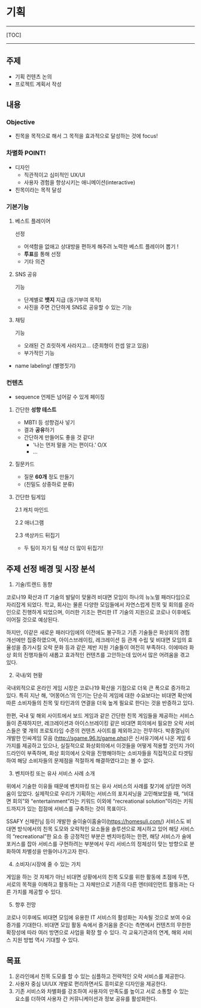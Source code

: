 

# 기획

---

[TOC]

---

## 주제

- 기획 컨텐츠 논의
- 프로젝트 계획서 작성

## 내용

### Objective

- 친목을 목적으로 해서 그 목적을 효과적으로 달성하는 것에 focus!

### 차별화 POINT!

- 디자인
  - 직관적이고 심미적인 UX/UI
  - 사용자 경험을 향상시키는 애니메이션(interactive)
- 친목이라는 목적 달성

### 기본기능

1. 베스트 플레이어

    선정

   - 어색함을 없애고 상대방을 편하게 해주려 노력한 베스트 플레이어 뽑기 !
   - **투표**를 통해 선정
   - 기타 의견

2. SNS 공유

    기능

   - 단계별로 **뱃지** 지급 (동기부여 목적)
   - 사진을 주면 간단하게 SNS로 공유할 수 있는 기능

3. 채팅

    기능

   - 오래된 건 흐릿하게 사라지고... (준희형이 컨셉 알고 있음)
   - 부가적인 기능

- name labeling! (별명짓기)

### 컨텐츠

- sequence 언제든 넘어갈 수 있게 페이징

1. 간단한 **성향 테스트**

   - MBTI 등 성향검사 넣기
   - 결과 **공유**하기
   - 간단하게 만들어도 좋을 것 같다!
     - '나는 먼저 말을 거는 편이다.' O/X
     - ...

2. 질문카드

   - 질문 **60개** 정도 만들기
   - (친밀도 상중하로 분류)

3. 간단한 팀게임

   2.1 캐치 마인드

   2.2 애너그램

   2.3 색상카드 뒤집기

   - 두 팀이 자기 팀 색상 더 많이 뒤집기!





## 주제 선정 배경 및 시장 분석

1. 기술/트렌드 동향

코로나19 확산과 IT 기술의 발달이 맞물려 비대면 모임이 하나의 뉴노멀 패러다임으로 자리잡게 되었다. 학교, 회사는 물론 다양한 모임들에서 자연스럽게 친목 및 회의를 온라인으로 진행하게 되었으며, 이러한 기조는 편리한 IT 기술의 지원으로 코로나 이후에도 이어질 것으로 예상된다.

하지만, 이같은 새로운 패러다임에의 이전에도 불구하고 기존 기술들은 화상회의 경험 개선에만 집중하였으며, 아이스브레이킹, 레크레이션 등 관계 수립 및 비대면 모임의 효율성을 증가시킬 오락 문화 등과 같은 제반 지원 기술들이 여전히 부족하다. 이에따라 화상 회의 진행자들이 새롭고 효과적인 컨텐츠를 고안하는데 있어서 많은 어려움을 겪고 있다.

2. 국내/외 현황

국내외적으로 온라인 게임 시장은 코로나19 확산을 기점으로 더욱 큰 폭으로 증가하고 있다. 특히 지난 해, ‘어몽어스’의 인기는 단순히 게임에 대한 수요보다는 비대면 확산에 따른 소비자들의 친목 및 타인과의 연결을 더욱 높게 필요로 한다는 것을 반증하고 있다.

한편, 국내 및 해외 사이트에서 보드 게임과 같은 간단한 친목 게임들을 제공하는 서비스들이 존재하지만, 레크레이션과 아이스브레이킹 같은 비대면 회의에서 필요한 오락 서비스들은 몇 개의 프로토타입 수준의 컨텐츠 사이트를 제외하고는 전무하다. 박종열님이 개발한 인싸게임 모음 (http://sgame.96.lt/game.php)은 신서유기에서 나온 게임 6가지를 제공하고 있으나, 실질적으로 화상회의에서 이것들을 어떻게 적용할 것인지 가이드라인이 부족하며, 화상 회의에서 오락을 진행해야하는 소비자들을 직접적으로 타겟팅하여 해당 소비자들의 문제점을 적절하게 해결하였다고는 볼 수 없다.

3. 벤치마킹 또는 유사 서비스 사례 소개

위에서 기술한 이유들 때문에 벤치마킹 또는 유사 서비스의 사례를 찾기에 상당한 어려움이 있었다. 실제적으로 우리가 기획하는 서비스의 포지셔닝을 고민해보았을 때, “비대면 회의”와 “entertainment”라는 키워드 이외에 “recreational solution”이라는 키워드까지가 있는 접점에 서비스를 구축하는 것이 목표이다.

SSAFY 신채린님 등이 개발한 술이술이홈술이(https://homesuli.com/) 서비스도 비대면 방식에서의 친목 도모와 오락적인 요소들을 솔루션으로 제시하고 있어 해당 서비스의 “recreational”한 요소 중 긍정적인 부분은 벤치마킹하는 한편, 해당 서비스가 술에 포커스를 잡아 서비스를 구현하려는 부분에서 우리 서비스의 정체성이 맞는 방향으로 분화하여 차별성을 만들어나가고자 한다.

4. 소비자/시장에 줄 수 있는 가치

게임을 하는 것 자체가 아닌 비대면 상황에서의 친목 도모를 위한 활동에 초점에 두면, 서로의 목적을 이해하고 활동하는 그 자체만으로 기존의 다른 엔터테인먼트 활동과는 다른 가치를 제공할 수 있다.

5. 향후 전망

코로나 이후에도 비대면 모임에 유용한 IT 서비스의 활성화는 지속될 것으로 보여 수요 증가를 기대한다. 비대면 모임 활동 속에서 즐거움을 준다는 측면에서 컨텐츠의 무한한 확장성에 따라 여러 방면으로 사업을 확장 할 수 있다. 각 교육기관과의 연계, 해외 서비스 지원 방법 역시 기대할 수 있다.

## 목표

1. 온라인에서 친목 도모를 할 수 있는 심플하고 전략적인 오락 서비스를 제공한다.
2. 사용자 중심 UI/UX 개발로 편리하면서도 흥미로운 디자인을 제공한다.
3. 기존 서비스와 차별화를 강조하여 사용자의 만족도를 높이고 서로 소통할 수 있는 요소를 더하여 사용자 간 커뮤니케이션과 정보 공유를 활성화한다.